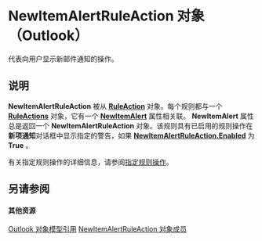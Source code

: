 
# NewItemAlertRuleAction 对象 （Outlook）

代表向用户显示新邮件通知的操作。


## 说明

 **NewItemAlertRuleAction** 被从 **[RuleAction](6451788f-e5ed-239c-a34d-b564b52d8955.md)** 对象。每个规则都与一个 **[RuleActions](82ba76cd-86a4-3372-cb51-2df1d58c8b71.md)** 对象，它有一个 **[NewItemAlert](01de8523-7617-c3df-39c6-395f85eda57f.md)** 属性相关联。 **NewItemAlert** 属性总是返回一个 **NewItemAlertRuleAction** 对象。该规则具有已启用的规则操作在 **新项通知**对话框中显示指定的警告，如果 **[NewItemAlertRuleAction.Enabled](f3472ffb-ada6-c18d-3953-4a1dd7a25a44.md)** 为 **True** 。

有关指定规则操作的详细信息，请参阅[指定规则操作](http://msdn.microsoft.com/library/c5f83c81-0e01-38aa-5ec7-3932b4443e43%28Office.15%29.aspx)。


## 另请参阅


#### 其他资源


[Outlook 对象模型引用](http://msdn.microsoft.com/library/73221b13-d8d8-99b8-3394-b95dbbfd5ddc%28Office.15%29.aspx)
[NewItemAlertRuleAction 对象成员](d086c4b9-b991-b84b-08cb-f66149ecaa4b.md)